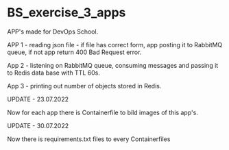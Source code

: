 # BS_exercise_3_apps

APP's made for DevOps School.

APP 1 - reading json file - if file has correct form, app posting it to RabbitMQ queue, if not app return 400 Bad Request error.

App 2 - listening on RabbitMQ queue, consuming messages and passing it to Redis data base with TTL 60s.

App 3 - printing out number of objects stored in Redis.



UPDATE - 23.07.2022

Now for each app there is Containerfile to bild images of this app's.

UPDATE - 30.07.2022

Now there is requirements.txt files to every Containerfiles

